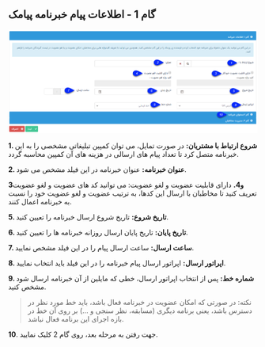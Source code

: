 ﻿## گام 1 -  اطلاعات پیام خبرنامه پیامک  



![](advertising-khabarnameh-2.png)

**1. شروع ارتباط با مشتریان:** در صورت تمایل، می توان کمپین تبلیغاتی مشخصی را به این خبرنامه متصل کرد تا تعداد پیام های ارسالی در هزینه های آن کمپین محاسبه گردد.

**2. عنوان خبرنامه:** عنوان خبرنامه در این فیلد مشخص می شود.

**3و4.** دارای قابلیت عضویت و لغو عضویت: می توانید کد های عضویت و لغو عضویت تعریف کنید تا مخاطبان با ارسال این کدها، به ترتیب عضویت و لغو عضویت خود را نسبت به خبرنامه اعمال کنند.

**5. تاریخ شروع:** تاریخ شروع ارسال خبرنامه را تعیین کنید.

**6. تاریخ پایان:** تاریخ پایان ارسال روزانه خبرنامه ها را تعیین کنید.

**7. ساعت ارسال:** ساعت ارسال پیام را در این فیلد مشخص نمایید.

**8. اپراتور ارسال:** اپراتور ارسال پیام خبرنامه را در این فیلد باید انتخاب نمایید.

**9. شماره خط:** پس از انتخاب اپراتور ارسال، خطی که مایلین از آن خبرنامه ارسال شود مشخص کنید.

> نکته: در صورتی که امکان عضویت در خبرنامه فعال باشد، باید خط مورد نظر در دسترس باشد، یعنی برنامه دیگری (مسابقه، نظر سنجی و ...) بر روی آن خط در بازه اجرای این برنامه فعال نباشد.


**10**. جهت رفتن به مرحله بعد، روی گام 2 کلیک نمایید.
